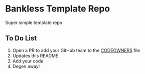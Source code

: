Bankless Template Repo
======================
Super simple template repo

To Do List
----------

1. Open a PR to add your GitHub team to the [CODEOWNERS](.github/CODEOWNERS) file
2. Updates this README
3. Add your code
4. Degen away!

